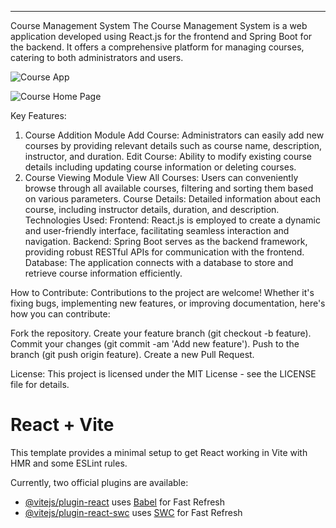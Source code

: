 <hr>
Course Management System
The Course Management System is a web application developed using React.js for the frontend and Spring Boot for the backend. It offers a comprehensive platform for managing courses, catering to both administrators and users.



![Course App ](https://github.com/gebadakash/Course-Application-Management/assets/137673292/7781889a-5caa-4594-9ddd-d94d44658e0d)


![Course Home Page](https://github.com/gebadakash/Course-Application-Management/assets/137673292/1afa834a-dc3a-41b7-80e1-ec06e98a1f44)




Key Features:
1. Course Addition Module
Add Course: Administrators can easily add new courses by providing relevant details such as course name, description, instructor, and duration.
Edit Course: Ability to modify existing course details including updating course information or deleting courses.
2. Course Viewing Module
View All Courses: Users can conveniently browse through all available courses, filtering and sorting them based on various parameters.
Course Details: Detailed information about each course, including instructor details, duration, and description.
Technologies Used:
Frontend: React.js is employed to create a dynamic and user-friendly interface, facilitating seamless interaction and navigation.
Backend: Spring Boot serves as the backend framework, providing robust RESTful APIs for communication with the frontend.
Database: The application connects with a database to store and retrieve course information efficiently.




How to Contribute:
Contributions to the project are welcome! Whether it's fixing bugs, implementing new features, or improving documentation, here's how you can contribute:

Fork the repository.
Create your feature branch (git checkout -b feature).
Commit your changes (git commit -am 'Add new feature').
Push to the branch (git push origin feature).
Create a new Pull Request.



License:
This project is licensed under the MIT License - see the LICENSE file for details.



# React + Vite

This template provides a minimal setup to get React working in Vite with HMR and some ESLint rules.

Currently, two official plugins are available:

- [@vitejs/plugin-react](https://github.com/vitejs/vite-plugin-react/blob/main/packages/plugin-react/README.md) uses [Babel](https://babeljs.io/) for Fast Refresh
- [@vitejs/plugin-react-swc](https://github.com/vitejs/vite-plugin-react-swc) uses [SWC](https://swc.rs/) for Fast Refresh



